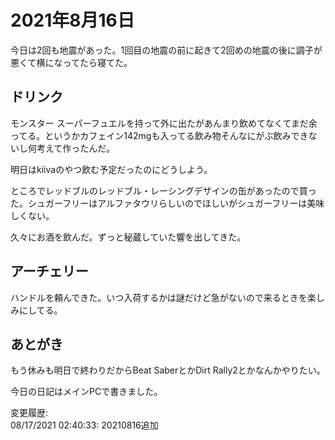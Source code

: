 # 2021年8月16日

今日は2回も地震があった。1回目の地震の前に起きて2回めの地震の後に調子が悪くて横になってたら寝てた。

## ドリンク

モンスター スーパーフュエルを持って外に出たがあんまり飲めてなくてまだ余ってる。というかカフェイン142mgも入ってる飲み物そんなにがぶ飲みできないし何考えて作ったんだ。

明日はkiivaのやつ飲む予定だったのにどうしよう。

ところでレッドブルのレッドブル・レーシングデザインの缶があったので買った。シュガーフリーはアルファタウリらしいのでほしいがシュガーフリーは美味しくない。

久々にお酒を飲んだ。ずっと秘蔵していた響を出してきた。

## アーチェリー

ハンドルを頼んできた。いつ入荷するかは謎だけど急がないので来るときを楽しみにしてる。

## あとがき

もう休みも明日で終わりだからBeat SaberとかDirt Rally2とかなんかやりたい。

今日の日記はメインPCで書きました。

変更履歴:  
08/17/2021 02:40:33: 20210816追加  

